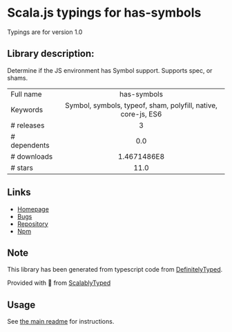 
# Scala.js typings for has-symbols

Typings are for version 1.0

## Library description:
Determine if the JS environment has Symbol support. Supports spec, or shams.

|                    |                 |
| ------------------ | :-------------: |
| Full name          | has-symbols |
| Keywords           | Symbol, symbols, typeof, sham, polyfill, native, core-js, ES6 |
| # releases         | 3 |
| # dependents       | 0.0 |
| # downloads        | 1.4671486E8 |
| # stars            | 11.0 |

## Links
- [Homepage](https://github.com/ljharb/has-symbols#readme)
- [Bugs](https://github.com/ljharb/has-symbols/issues)
- [Repository](https://github.com/inspect-js/has-symbols)
- [Npm](https://www.npmjs.com/package/has-symbols)
    


## Note
This library has been generated from typescript code from [DefinitelyTyped](https://definitelytyped.org).

Provided with :purple_heart: from [ScalablyTyped](https://github.com/oyvindberg/ScalablyTyped)

## Usage
See [the main readme](../../readme.md) for instructions.



